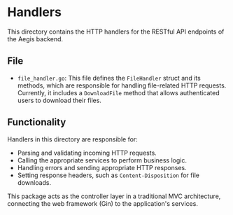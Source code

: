 # Handlers

This directory contains the HTTP handlers for the RESTful API endpoints of the Aegis backend.

## File

*   `file_handler.go`: This file defines the `FileHandler` struct and its methods, which are responsible for handling file-related HTTP requests. Currently, it includes a `DownloadFile` method that allows authenticated users to download their files.

## Functionality

Handlers in this directory are responsible for:

*   Parsing and validating incoming HTTP requests.
*   Calling the appropriate services to perform business logic.
*   Handling errors and sending appropriate HTTP responses.
*   Setting response headers, such as `Content-Disposition` for file downloads.

This package acts as the controller layer in a traditional MVC architecture, connecting the web framework (Gin) to the application's services.
